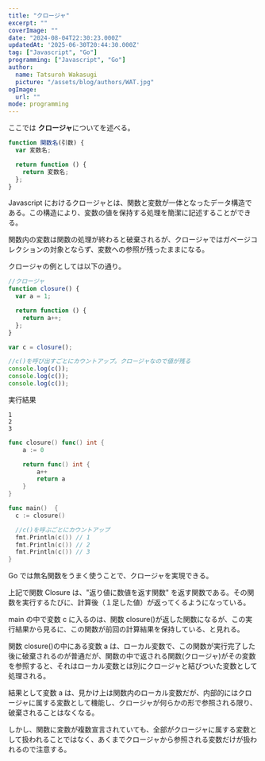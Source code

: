 ```yaml
---
title: "クロージャ"
excerpt: ""
coverImage: ""
date: "2024-08-04T22:30:23.000Z"
updatedAt: '2025-06-30T20:44:30.000Z'
tag: ["Javascript", "Go"]
programming: ["Javascript", "Go"]
author:
  name: Tatsuroh Wakasugi
  picture: "/assets/blog/authors/WAT.jpg"
ogImage:
  url: ""
mode: programming
---
```


ここでは **クロージャ**についてを述べる。

<div class="note_content_by_programming_language" id="note_content_Javascript">

```javascript
function 関数名(引数) {
  var 変数名;

  return function () {
    return 変数名;
  };
}
```

Javascript におけるクロージャとは、関数と変数が一体となったデータ構造である。この構造により、変数の値を保持する処理を簡潔に記述することができる。

関数内の変数は関数の処理が終わると破棄されるが、クロージャではガベージコレクションの対象とならず、変数への参照が残ったままになる。

クロージャの例としては以下の通り。

```javascript
//クロージャ
function closure() {
  var a = 1;

  return function () {
    return a++;
  };
}

var c = closure();

//c()を呼び出すごとにカウントアップ。クロージャなので値が残る
console.log(c());
console.log(c());
console.log(c());
```

実行結果

```
1
2
3
```

</div>
<div class="note_content_by_programming_language" id="note_content_Go">

```go
func closure() func() int {
	a := 0

	return func() int {
		a++
		return a
	}
}

func main()  {
  c := closure()

  //c()を呼ぶごとにカウントアップ
  fmt.Println(c()) // 1
  fmt.Println(c()) // 2
  fmt.Println(c()) // 3
}
```

Go では無名関数をうまく使うことで、クロージャを実現できる。

上記で関数 Closure は、"返り値に数値を返す関数" を返す関数である。その関数を実行するたびに、計算後（１足した値）が返ってくるようになっている。

main の中で変数 c に入るのは、関数 closure()が返した関数になるが、この実行結果から見るに、この関数が前回の計算結果を保持している、と見れる。

関数 closure()の中にある変数 a は、ローカル変数で、この関数が実行完了した後に破棄されるのが普通だが、関数の中で返される関数(クロージャ)がその変数を参照すると、それはローカル変数とは別にクロージャと結びついた変数として処理される。

結果として変数 a は、見かけ上は関数内のローカル変数だが、内部的にはクロージャに属する変数として機能し、クロージャが何らかの形で参照される限り、破棄されることはなくなる。

しかし、関数に変数が複数宣言されていても、全部がクロージャに属する変数として扱われることではなく、あくまでクロージャから参照される変数だけが扱われるので注意する。

</div>
